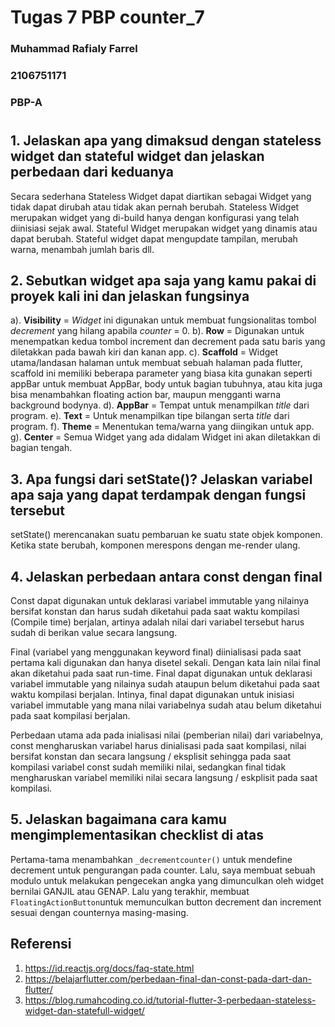 # Tugas 7 PBP counter_7
### Muhammad Rafialy Farrel
### 2106751171
### PBP-A

#

## 1. Jelaskan apa yang dimaksud dengan stateless widget dan stateful widget dan jelaskan perbedaan dari keduanya
Secara sederhana Stateless Widget dapat diartikan sebagai Widget yang tidak dapat dirubah atau tidak akan pernah berubah. Stateless Widget merupakan widget yang di-build hanya dengan konfigurasi yang telah diinisiasi sejak awal. Stateful Widget merupakan widget yang dinamis atau dapat berubah. Stateful widget dapat mengupdate tampilan, merubah warna, menambah jumlah baris dll.

## 2. Sebutkan widget apa saja yang kamu pakai di proyek kali ini dan jelaskan fungsinya
a). **Visibility**  = _Widget_ ini digunakan untuk membuat fungsionalitas tombol _decrement_ yang hilang apabila _counter_ = 0.
b). **Row**         = Digunakan untuk menempatkan kedua tombol increment dan decrement pada satu baris yang diletakkan pada bawah kiri dan kanan app.
c). **Scaffold**    = Widget utama/landasan halaman untuk membuat sebuah halaman pada flutter, scaffold ini memiliki beberapa parameter yang biasa kita gunakan seperti appBar untuk membuat AppBar, body untuk bagian tubuhnya, atau kita juga bisa menambahkan floating action bar, maupun mengganti warna background bodynya.
d). **AppBar**      = Tempat untuk menampilkan _title_ dari program.
e). **Text**        = Untuk menampilkan tipe bilangan serta _title_ dari program.
f). **Theme**       = Menentukan tema/warna yang diingikan untuk app.
g). **Center**      = Semua Widget yang ada didalam Widget ini akan diletakkan di bagian tengah.

## 3. Apa fungsi dari setState()? Jelaskan variabel apa saja yang dapat terdampak dengan fungsi tersebut
setState() merencanakan suatu pembaruan ke suatu state objek komponen. Ketika state berubah, komponen merespons dengan me-render ulang.

## 4. Jelaskan perbedaan antara const dengan final
Const dapat digunakan untuk deklarasi variabel immutable yang nilainya bersifat konstan dan harus sudah diketahui pada saat waktu kompilasi (Compile time) berjalan, artinya adalah nilai dari variabel tersebut harus sudah di berikan value secara langsung.

Final (variabel yang menggunakan keyword final) diinialisasi pada saat pertama kali digunakan dan hanya disetel sekali. Dengan kata lain nilai final akan diketahui pada saat run-time. Final dapat digunakan untuk deklarasi variabel immutable yang nilainya sudah ataupun belum diketahui pada saat waktu kompilasi berjalan. Intinya, final dapat digunakan untuk inisiasi variabel immutable yang mana nilai variabelnya sudah atau belum diketahui pada saat kompilasi berjalan.

Perbedaan utama ada pada inialisasi nilai (pemberian nilai) dari variabelnya, const mengharuskan variabel harus dinialisasi pada saat kompilasi, nilai bersifat konstan dan secara langsung / eksplisit sehingga pada saat kompilasi variabel const sudah memiliki nilai, sedangkan final tidak mengharuskan variabel memiliki nilai secara langsung / eskplisit pada saat kompilasi.

## 5. Jelaskan bagaimana cara kamu mengimplementasikan checklist di atas
Pertama-tama menambahkan ```_decrementcounter()``` untuk mendefine decrement untuk pengurangan pada counter. Lalu, saya membuat sebuah modulo untuk melakukan pengecekan angka yang dimunculkan oleh widget bernilai GANJIL atau GENAP. Lalu yang terakhir, membuat ```FloatingActionButton```untuk memunculkan button decrement dan increment sesuai dengan counternya masing-masing.

## Referensi
1. https://id.reactjs.org/docs/faq-state.html
2. https://belajarflutter.com/perbedaan-final-dan-const-pada-dart-dan-flutter/
3. https://blog.rumahcoding.co.id/tutorial-flutter-3-perbedaan-stateless-widget-dan-statefull-widget/
